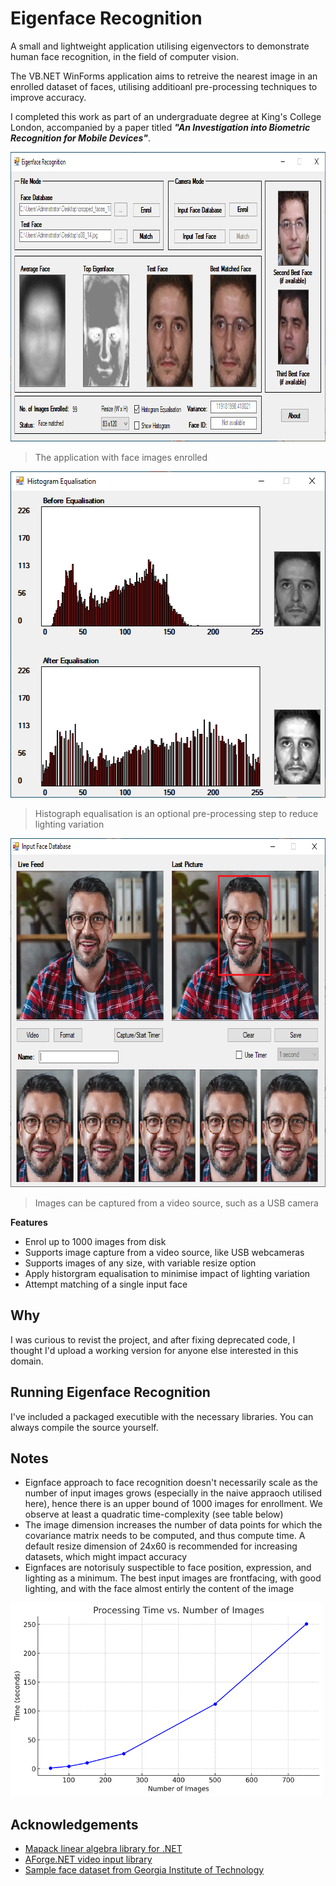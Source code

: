 # Eigenface Recognition

A small and lightweight application utilising eigenvectors to demonstrate human face recognition, in the field of computer vision.

The VB.NET WinForms application aims to retreive the nearest image in an enrolled dataset of faces, utilising additioanl pre-processing techniques to improve accuracy.

I completed this work as part of an undergraduate degree at King's College London, accompanied by a paper titled ***"An Investigation into Biometric Recognition for Mobile Devices"***.

<img src="images/eigenface_recognition_01.png" width="847" height="463"/>

> The application with face images enrolled

<img src="images/eigenface_recognition_02.png" width="564" height="522"/>

> Histograph equalisation is an optional pre-processing step to reduce lighting variation

<img src="images/eigenface_recognition_03.png" width="686" height="558"/>

> Images can be captured from a video source, such as a USB camera

**Features**
- Enrol up to 1000 images from disk
- Supports image capture from a video source, like USB webcameras
- Supports images of any size, with variable resize option
- Apply historgram equalisation to minimise impact of lighting variation
- Attempt matching of a single input face

## Why

I was curious to revist the project, and after fixing deprecated code, I thought I'd upload a working version for anyone else interested in this domain.

## Running Eigenface Recognition
I've included a packaged executible with the necessary libraries. You can always compile the source yourself.


## Notes
- Eignface approach to face recognition doesn't necessarily scale as the number of input images grows (especially in the naive appraoch utilised here), hence there is an upper bound of 1000 images for enrollment.  We observe at least a quadratic time-complexity (see table below)
- The image dimension increases the number of data points for which the covariance matrix needs to be computed, and thus compute time. A default resize dimension of 24x60 is recommended for increasing datasets, which might impact accuracy
- Eignfaces are notorisuly suspectible to face position, expression, and lighting as a minimum. The best input images are frontfacing, with good lighting, and with the face almost entirly the content of the image

<img src="images/eigenface_recognition_04.png" width="500" height="310"/>

## Acknowledgements
- [Mapack linear algebra library for .NET](https://github.com/filgood/Mapack)
- [AForge.NET video input library](https://github.com/andrewkirillov/AForge.NET)
- [Sample face dataset from Georgia Institute of Technology](https://www.anefian.com/research/face_reco.htm)